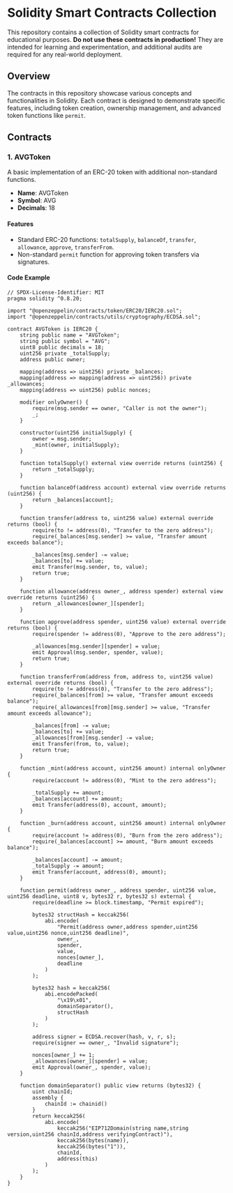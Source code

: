 # Solidity Smart Contracts Collection

This repository contains a collection of Solidity smart contracts for educational purposes. **Do not use these contracts in production!** They are intended for learning and experimentation, and additional audits are required for any real-world deployment.

## Overview

The contracts in this repository showcase various concepts and functionalities in Solidity. Each contract is designed to demonstrate specific features, including token creation, ownership management, and advanced token functions like `permit`.

## Contracts

### 1. AVGToken

A basic implementation of an ERC-20 token with additional non-standard functions.

- **Name**: AVGToken
- **Symbol**: AVG
- **Decimals**: 18

#### Features

- Standard ERC-20 functions: `totalSupply`, `balanceOf`, `transfer`, `allowance`, `approve`, `transferFrom`.
- Non-standard `permit` function for approving token transfers via signatures.

#### Code Example

```solidity
// SPDX-License-Identifier: MIT
pragma solidity ^0.8.20;

import "@openzeppelin/contracts/token/ERC20/IERC20.sol";
import "@openzeppelin/contracts/utils/cryptography/ECDSA.sol";

contract AVGToken is IERC20 {
    string public name = "AVGToken";
    string public symbol = "AVG";
    uint8 public decimals = 18;
    uint256 private _totalSupply;
    address public owner;

    mapping(address => uint256) private _balances;
    mapping(address => mapping(address => uint256)) private _allowances;
    mapping(address => uint256) public nonces;

    modifier onlyOwner() {
        require(msg.sender == owner, "Caller is not the owner");
        _;
    }

    constructor(uint256 initialSupply) {
        owner = msg.sender;
        _mint(owner, initialSupply);
    }

    function totalSupply() external view override returns (uint256) {
        return _totalSupply;
    }

    function balanceOf(address account) external view override returns (uint256) {
        return _balances[account];
    }

    function transfer(address to, uint256 value) external override returns (bool) {
        require(to != address(0), "Transfer to the zero address");
        require(_balances[msg.sender] >= value, "Transfer amount exceeds balance");

        _balances[msg.sender] -= value;
        _balances[to] += value;
        emit Transfer(msg.sender, to, value);
        return true;
    }

    function allowance(address owner_, address spender) external view override returns (uint256) {
        return _allowances[owner_][spender];
    }

    function approve(address spender, uint256 value) external override returns (bool) {
        require(spender != address(0), "Approve to the zero address");

        _allowances[msg.sender][spender] = value;
        emit Approval(msg.sender, spender, value);
        return true;
    }

    function transferFrom(address from, address to, uint256 value) external override returns (bool) {
        require(to != address(0), "Transfer to the zero address");
        require(_balances[from] >= value, "Transfer amount exceeds balance");
        require(_allowances[from][msg.sender] >= value, "Transfer amount exceeds allowance");

        _balances[from] -= value;
        _balances[to] += value;
        _allowances[from][msg.sender] -= value;
        emit Transfer(from, to, value);
        return true;
    }

    function _mint(address account, uint256 amount) internal onlyOwner {
        require(account != address(0), "Mint to the zero address");

        _totalSupply += amount;
        _balances[account] += amount;
        emit Transfer(address(0), account, amount);
    }

    function _burn(address account, uint256 amount) internal onlyOwner {
        require(account != address(0), "Burn from the zero address");
        require(_balances[account] >= amount, "Burn amount exceeds balance");

        _balances[account] -= amount;
        _totalSupply -= amount;
        emit Transfer(account, address(0), amount);
    }

    function permit(address owner_, address spender, uint256 value, uint256 deadline, uint8 v, bytes32 r, bytes32 s) external {
        require(deadline >= block.timestamp, "Permit expired");

        bytes32 structHash = keccak256(
            abi.encode(
                "Permit(address owner,address spender,uint256 value,uint256 nonce,uint256 deadline)",
                owner_,
                spender,
                value,
                nonces[owner_],
                deadline
            )
        );

        bytes32 hash = keccak256(
            abi.encodePacked(
                "\x19\x01",
                domainSeparator(),
                structHash
            )
        );

        address signer = ECDSA.recover(hash, v, r, s);
        require(signer == owner_, "Invalid signature");

        nonces[owner_] += 1;
        _allowances[owner_][spender] = value;
        emit Approval(owner_, spender, value);
    }

    function domainSeparator() public view returns (bytes32) {
        uint chainId;
        assembly {
            chainId := chainid()
        }
        return keccak256(
            abi.encode(
                keccak256("EIP712Domain(string name,string version,uint256 chainId,address verifyingContract)"),
                keccak256(bytes(name)),
                keccak256(bytes("1")),
                chainId,
                address(this)
            )
        );
    }
}

